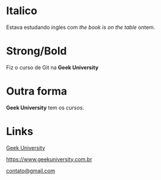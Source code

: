 # Italico

Estava estudando ingles com _the book is on the table_ ontem.

# Strong/Bold

Fiz o curso de Git na **Geek University**

# Outra forma

__Geek University__ tem os *cursos*.

# Links

[Geek University](https://www.geekuniversity.com.br "Website da Geek University")

<https://www.geekuniversity.com.br>

<contato@gmail.com>